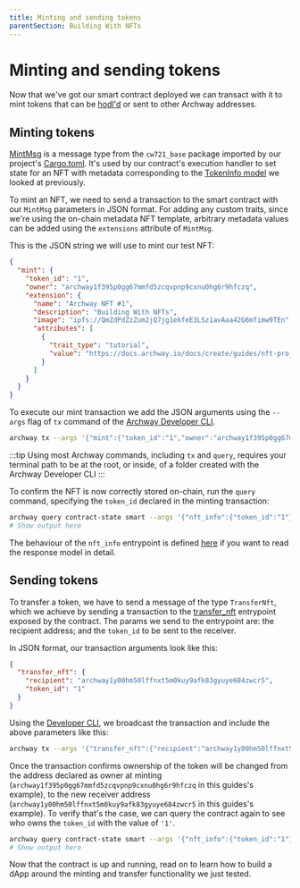 ```yaml
---
title: Minting and sending tokens
parentSection: Building With NFTs
---
```


# Minting and sending tokens

Now that we've got our smart contract deployed we can transact with it to mint tokens that can be [hodl'd](https://academy.binance.com/en/glossary/hodl) or sent to other Archway addresses.

## Minting tokens

[MintMsg](https://github.com/CosmWasm/cw-nfts/blob/v0.9.3/contracts/cw721-base/src/msg.rs#L60-L72) is a message type from the `cw721_base` package imported by our project's [Cargo.toml](https://github.com/archway-network/archway-templates/blob/main/cw721/on-chain-metadata/Cargo.toml). It's used by our contract's execution handler to set state for an NFT with metadata corresponding to the [TokenInfo model](https://github.com/CosmWasm/cw-nfts/blob/v0.9.3/contracts/cw721-base/src/state.rs#L91-L105) we looked at previously.

To mint an NFT, we need to send a transaction to the smart contract with our `MintMsg` parameters in JSON format. For adding any custom traits, since we're using the on-chain metadata NFT template, arbitrary metadata values can be added using the `extensions` attribute of `MintMsg`.

This is the JSON string we will use to mint our test NFT:

```json
{
  "mint": {
    "token_id": "1",
    "owner": "archway1f395p0gg67mmfd5zcqvpnp9cxnu0hg6r9hfczq",
    "extension": {
      "name": "Archway NFT #1",
      "description": "Building With NFTs",
      "image": "ipfs://QmZdPdZzZum2jQ7jg1ekfeE3LSz1avAaa42G6mfimw9TEn",
      "attributes": [
        {
          "trait_type": "tutorial",
          "value": "https://docs.archway.io/docs/create/guides/nft-project/start"
        }
      ]
    }
  }
}
```

To execute our mint transaction we add the JSON arguments using the `--args` flag of `tx` command of the [Archway Developer CLI](https://www.npmjs.com/package/@archwayhq/cli).

```bash
archway tx --args '{"mint":{"token_id":"1","owner":"archway1f395p0gg67mmfd5zcqvpnp9cxnu0hg6r9hfczq","extension":{"name":"Archway NFT #1","description":"Building With NFTs","image":"ipfs://QmZdPdZzZum2jQ7jg1ekfeE3LSz1avAaa42G6mfimw9TEn","attributes":[{"trait_type":"tutorial","value":"https://docs.archway.io/docs/create/guides/nft-project/start"}]}}}'
```

:::tip
Using most Archway commands, including `tx` and `query`, requires your terminal path to be at the root, or inside, of a folder created with the Archway Developer CLI
:::

To confirm the NFT is now correctly stored on-chain, run the `query` command, specifying the `token_id` declared in the minting transaction:

```bash
archway query contract-state smart --args '{"nft_info":{"token_id":"1"}}'
# Show output here
```

The behaviour of the `nft_info` entrypoint is defined [here](https://github.com/CosmWasm/cw-nfts/blob/v0.9.3/contracts/cw721-base/src/query.rs#L33-L39) if you want to read the response model in detail.

## Sending tokens

To transfer a token, we have to send a message of the type `TransferNft`, which we achieve by sending a transaction to the [transfer_nft](https://github.com/CosmWasm/cw-nfts/blob/v0.9.3/contracts/cw721-base/src/execute.rs#L124-L139) entrypoint exposed by the contract. The params we send to the entrypoint are: the recipient address; and the `token_id` to be sent to the receiver.

In JSON format, our transaction arguments look like this:

```json
{
  "transfer_nft": {
    "recipient": "archway1y00hm50lffnxt5m0kuy9afk83gyuye684zwcr5",
    "token_id": "1"
  }
}
```

Using the [Developer CLI](https://www.npmjs.com/package/@archwayhq/cli), we broadcast the transaction and include the above parameters like this:

```bash
archway tx --args '{"transfer_nft":{"recipient":"archway1y00hm50lffnxt5m0kuy9afk83gyuye684zwcr5","token_id":"1"}}'
```

Once the transaction confirms ownership of the token will be changed from the address declared as owner at minting (`archway1f395p0gg67mmfd5zcqvpnp9cxnu0hg6r9hfczq` in this guides's example), to the new receiver address (`archway1y00hm50lffnxt5m0kuy9afk83gyuye684zwcr5` in this guides's example). To verify that's the case, we can query the contract again to see who owns the `token_id` with the value of `'1'`.

```bash
archway query contract-state smart --args '{"nft_info":{"token_id":"1"}}'
# Show output here
```

Now that the contract is up and running, read on to learn how to build a dApp around the minting and transfer functionality we just tested.
